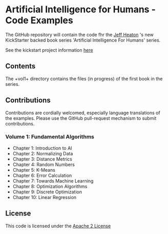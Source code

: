 Artificial Intelligence for Humans  - Code Examples
====




The GitHub repository will contain the code fhr the [Jeff Heaton](http://www.heatonresearch.com/) 's new KickStarter backed book series 'Artificial 
Intelligence For Humans' series.

See the kickstart project information [here](http://www.kickstarter.com/projects/jeffheaton/artificial-intelligence-for-humans-vol-1-fund-algo) 


## Contents

The +vol1+ directory contains the files (in progress) of the first book in the series.
## Contributions

Contributions are cordially welcomed, especially language translations of the examples. 
Please use the GitHub pull-request mechanism to submit contributions.

### Volume 1: Fundamental Algorithms


* Chapter 1: Introduction to AI
* Chapter 2: Normalizing Data
* Chapter 3: Distance Metrics
* Chapter 4: Random Numbers
* Chapter 5: K-Means
* Chapter 6: Error Calculation
* Chapter 7: Towards Machine Learning
* Chapter 8: Optimization Algorithms
* Chapter 9: Discrete Optimization
* Chapter 10: Linear Regression	

## License

This code is licensed under the [Apache 2 License](./LICENSE.txt)
